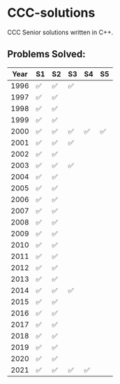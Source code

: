 # CCC-solutions
CCC Senior solutions written in C++. 

## Problems Solved:

| Year | S1                 | S2                 | S3                 | S4                 | S5                 |
| ---- | ------------------ | ------------------ | ------------------ | ------------------ | ------------------ |
| 1996 | :white_check_mark: | :white_check_mark: | :white_check_mark: |
| 1997 | :white_check_mark: | :white_check_mark: |
| 1998 | :white_check_mark: | :white_check_mark: |
| 1999 | :white_check_mark: | :white_check_mark: |
| 2000 | :white_check_mark: | :white_check_mark: | :white_check_mark: | :white_check_mark: | :white_check_mark: |
| 2001 | :white_check_mark: | :white_check_mark: | :white_check_mark: |
| 2002 | :white_check_mark: | :white_check_mark: |
| 2003 | :white_check_mark: | :white_check_mark: | :white_check_mark: |
| 2004 | :white_check_mark: | :white_check_mark: |
| 2005 | :white_check_mark: | :white_check_mark: |
| 2006 | :white_check_mark: | :white_check_mark: |
| 2007 | :white_check_mark: | :white_check_mark: |
| 2008 | :white_check_mark: | :white_check_mark: |
| 2009 | :white_check_mark: | :white_check_mark: |
| 2010 | :white_check_mark: | :white_check_mark: |
| 2011 | :white_check_mark: | :white_check_mark: |
| 2012 | :white_check_mark: | :white_check_mark: |
| 2013 | :white_check_mark: | :white_check_mark: |
| 2014 | :white_check_mark: | :white_check_mark: | :white_check_mark: |
| 2015 | :white_check_mark: | :white_check_mark: |
| 2016 | :white_check_mark: | :white_check_mark: |
| 2017 | :white_check_mark: | :white_check_mark: |
| 2018 | :white_check_mark: | :white_check_mark: |
| 2019 | :white_check_mark: | :white_check_mark: |
| 2020 | :white_check_mark: | :white_check_mark: |
| 2021 | :white_check_mark: | :white_check_mark: | :white_check_mark: | :white_check_mark: |

